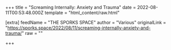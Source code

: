 
+++
title = "Screaming Internally: Anxiety and Trauma"
date = 2022-08-11T00:53:48.000Z
template = "html_content/raw.html"

[extra]
feedName = "THE SPORKS SPACE"
author = "Various"
originalLink = "https://sporks.space/2022/08/11/screaming-internally-anxiety-and-trauma/"
raw = ""

+++

